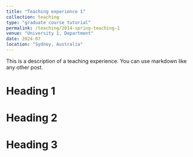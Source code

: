 ```yaml
---
title: "Teaching experience 1"
collection: teaching
type: "graduate course tutorial"
permalink: /teaching/2014-spring-teaching-1
venue: "University 1, Department"
date: 2024-07
location: "Sydney, Australia"
---
```


This is a description of a teaching experience. You can use markdown like any other post.

Heading 1
======

Heading 2
======

Heading 3
======